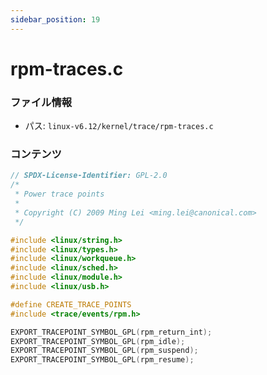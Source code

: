 ```yaml
---
sidebar_position: 19
---
```

# rpm-traces.c

### ファイル情報

- パス: `linux-v6.12/kernel/trace/rpm-traces.c`

### コンテンツ

```c
// SPDX-License-Identifier: GPL-2.0
/*
 * Power trace points
 *
 * Copyright (C) 2009 Ming Lei <ming.lei@canonical.com>
 */

#include <linux/string.h>
#include <linux/types.h>
#include <linux/workqueue.h>
#include <linux/sched.h>
#include <linux/module.h>
#include <linux/usb.h>

#define CREATE_TRACE_POINTS
#include <trace/events/rpm.h>

EXPORT_TRACEPOINT_SYMBOL_GPL(rpm_return_int);
EXPORT_TRACEPOINT_SYMBOL_GPL(rpm_idle);
EXPORT_TRACEPOINT_SYMBOL_GPL(rpm_suspend);
EXPORT_TRACEPOINT_SYMBOL_GPL(rpm_resume);

```
